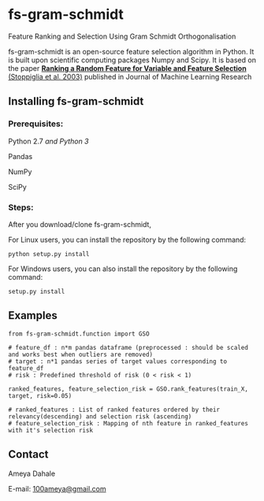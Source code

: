 fs-gram-schmidt 
===============================
Feature Ranking and Selection Using Gram Schmidt Orthogonalisation  

fs-gram-schmidt is an open-source feature selection algorithm in Python. It is built upon scientific computing packages Numpy and Scipy.
It is based on the paper [**Ranking a Random Feature for Variable and Feature Selection** (Stoppiglia et al. 2003)](http://www.jmlr.org/papers/v3/stoppiglia03a.html) published in Journal of Machine Learning Research


## Installing fs-gram-schmidt 
### Prerequisites:
Python 2.7 *and Python 3*

Pandas

NumPy

SciPy

### Steps:
After you download/clone fs-gram-schmidt, 

For Linux users, you can install the repository by the following command:

    python setup.py install

For Windows users, you can also install the repository by the following command:

    setup.py install


## Examples

```
from fs-gram-schmidt.function import GSO

# feature_df : n*m pandas dataframe (preprocessed : should be scaled and works best when outliers are removed)
# target : n*1 pandas series of target values corresponding to feature_df
# risk : Predefined threshold of risk (0 < risk < 1)

ranked_features, feature_selection_risk = GSO.rank_features(train_X, target, risk=0.05)

# ranked_features : List of ranked features ordered by their relevancy(descending) and selection risk (ascending)
# feature_selection_risk : Mapping of nth feature in ranked_features with it's selection risk 
```

## Contact
Ameya Dahale

E-mail: 100ameya@gmail.com
